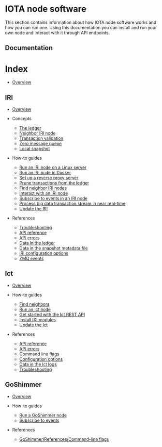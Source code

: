 # IOTA node software

This section contains information about how IOTA node software works and how you can run one. Using this documentation you can install and run your own node and interact with it through API endpoints.

## Documentation

# Index

- [Overview](/introduction/overview.md)

## IRI

- [Overview](/iri/introduction/overview.md)

- Concepts

    - [The ledger](/iri/concepts/the-ledger.md)
    - [Neighbor IRI node](/iri/concepts/neighbor-iri-node.md)
    - [Transaction validation](/iri/concepts/transaction-validation.md)
    - [Zero message queue](/iri/concepts/zero-message-queue.md)
    - [Local snapshot](/iri/concepts/local-snapshot.md)

- How-to guides

    - [Run an IRI node on a Linux server](/iri/how-to-guides/run-an-iri-node-on-linux.md)
    - [Run an IRI node in Docker](/iri/how-to-guides/run-an-iri-node-in-docker.md)
    - [Set up a reverse proxy server](/iri/how-to-guides/set-up-a-reverse-proxy.md)
    - [Prune transactions from the ledger](/iri/how-to-guides/prune-transactions-from-the-ledger.md)
    - [Find neighbor IRI nodes](/iri/how-to-guides/find-neighbor-iri-nodes.md)
    - [Interact with an IRI node](/iri/how-to-guides/interact-with-an-iri-node.md)
    - [Subscribe to events in an IRI node](/iri/how-to-guides/subscribe-to-events-in-an-iri-node.md)
    - [Process big data transaction stream in near real-time](/iri/how-to-guides/flink-tangle-stream-processing.md)
    - [Update the IRI](/iri/how-to-guides/update-the-iri.md)

- References

    - [Troubleshooting](/iri/references/troubleshooting.md)
    - [API reference](/iri/references/api-reference.md)
    - [API errors](/iri/references/api-errors.md)
    - [Data in the ledger](/iri/references/data-in-the-ledger.md)
    - [Data in the snapshot metadata file](/iri/references/data-in-the-snapshot-metadata-file.md)
    - [IRI configuration options](/iri/references/iri-configuration-options.md)
    - [ZMQ events](/iri/references/zmq-events.md)

## Ict

- [Overview](/ict/introduction/overview.md)

- How-to guides

    - [Find neighbors](/ict/how-to-guides/find-neighbors.md)
    - [Run an Ict node](/ict/how-to-guides/run-an-ict-node.md)
    - [Get started with the Ict REST API](/ict/how-to-guides/getting-started-api.md)
    - [Install IXI modules](/ict/how-to-guides/install-ixi-modules.md)
    - [Update the Ict](/ict//how-to-guides/update-ict.md)

- References

    - [API reference](/ict/references/api-reference.md)
    - [API errors](/ict/references/api-errors.md)
    - [Command line flags](/ict/references/command-line-flags.md)
    - [Configuration options](/ict/references/configuration-options.md)
    - [Data in the Ict logs](/ict/references/log-data.md)
    - [Troubleshooting](/ict/references/troubleshooting.md)

## GoShimmer

- [Overview](/goshimmer/introduction/overview.md)

- How-to guides

    - [Run a GoShimmer node](/goshimmer/how-to-guides/run-the-node.md)
    - [Subscribe to events](/goshimmer/how-to-guides/subscribe-to-events.md)

- References

    - [GoShimmer/References/Command-line flags](/goshimmer/references/command-line-flags.md)

